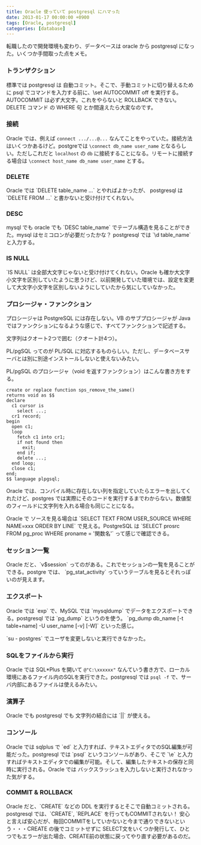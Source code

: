 ```yaml
---
title: Oracle 使っていて postgresql にハマった
date: 2013-01-17 00:00:00 +0900
tags: [Oracle, postgresql]
categories: [database]
---
```


<p>転職したので開発環境も変わり、データベースは oracle から postgresql になった。いくつか手間取った点をメモ。</p>
<h3>トランザクション</h3>
<p>標準では postgresql は 自動コミット。そこで、手動コミットに切り替えるために psql でコマンドを入力する前に、\set AUTOCOMMIT off を実行する。AUTOCOMMIT は必ず大文字。これをやらないと ROLLBACK できない。DELETE コマンド の WHERE 句 とか間違えたら大変なのです。</p>
<h3>接続</h3>

Oracle では、例えば `connect .../...@...` なんてことをやっていた。接続方法はいくつかあるけど。postgreでは `\connect db_name user_name` となるらしい。ただしこれだと `localhost` の `db` に接続することになる。リモートに接続する場合は
`\connect host_name db_name user_name` とする。

<h3>DELETE</h3>
<p>Oracle では `DELETE table_name ...` とやればよかったが、 postgresql は `DELETE FROM ...` と書かないと受け付けてくれない。</p>
<h3>DESC</h3>
<p>mysql でも oracle でも `DESC table_name` でテーブル構造を見ることができた。mysql はセミコロンが必要だったかな？ postgresql では `\d table_name` と入力する。</p>
<h3>IS NULL</h3>
<p>`IS NULL` は全部大文字じゃないと受け付けてくれない。Oracle も確か大文字小文字を区別していたように思うけど、以前開発していた環境では、設定を変更して大文字小文字を区別しないようにしていたから気にしていなかった。</p>
<h3>プロシージャ・ファンクション</h3>
<p>プロシージャは PostgreSQL には存在しない。VB のサブプロシージャが Java ではファンクションになるような感じで、すべてファンクションで記述する。</p>
<p>文字列はクオート2つで囲む（クオート計4つ）。</p>
<p>PL/pgSQL ってのが PL/SQL に対応するものらしい。ただし、データベースサーバとは別に別途インストールしないと使えないみたい。</p>
<p>PL/pgSQL のプロシージャ（void を返すファンクション）はこんな書き方をする。</p>

```
create or replace function sps_remove_the_same() 
returns void as $$
declare
  c1 cursor is
    select ...;
  cr1 record;
begin
  open c1;
  loop
    fetch c1 into cr1;
    if not found then
      exit;
    end if;
    delete ...;
  end loop;
  close c1;
end;
$$ language plpgsql;
```

<p>Oracle では、コンパイル時に存在しない列を指定していたらエラーを出してくれたけど、postgres では実際にそのコードを実行するまでわからない。数値型のフィールドに文字列を入れる場合も同じことになる。</p>
<p>Oracle で ソースを見る場合は `SELECT TEXT FROM USER_SOURCE WHERE NAME=xxx ORDER BY LINE` で見える。PostgreSQL は `SELECT prosrc FROM pg_proc WHERE proname = '関数名'` って感じで確認できる。</p>
<h3>セッション一覧</h3>
<p>Oracle だと、`v$session` ってのがある。これでセッションの一覧を見ることができる。postgre では、 `pg_stat_activity` っていうテーブルを見るとそれっぽいのが見えます。</p>
<h3>エクスポート</h3>
<p>Oracle では `exp` で、MySQL では `mysqldump` でデータをエクスポートできる。postgresql では `pg_dump` というのを使う。 `pg_dump db_name [-t table+name] -U user_name [-v] [-W]` といった感じ。</p>
<p>`su - postgres` でユーザを変更しないと実行できなかった。</p>
<h3>SQLをファイルから実行</h3>

Oracle では SQL*Plus を開いて `@"C:\xxxxxx"` なんていう書き方で、ローカル環境にあるファイル内のSQLを実行できた。postgresql では `psql -f` で、サーバ内部にあるファイルは使えるみたい。

<h3>演算子</h3>
<p>Oracle でも postgresql でも 文字列の結合には `||` が使える。</p>
<h3>コンソール</h3>
<p>Oracle では sqlplus で `ed` と入力すれば、テキストエディタでのSQL編集が可能だった。postgresql では `psql` というコンソールがあり、そこで `\e` と入力すればテキストエディタでの編集が可能。そして、編集したテキストの保存と同時に実行される。Oracle では バックスラッシュを入力しないと実行されなかった気がする。</p>
<h3>COMMIT &amp; ROLLBACK</h3>
<p>Oracle だと、`CREATE` などの DDL を実行するとそこで自動コミットされる。postgresql では、`CREATE`, `REPLACE` を行ってもCOMMITされない！ 安心と言えば安心だが、毎回COMMITをしていかないと今まで通りできないという・・・CREATE の後でコミットせずに SELECT文をいくつか発行して、ひとつでもエラーが出た場合、CREATE前の状態に戻ってやり直す必要があるのだ。</p>
